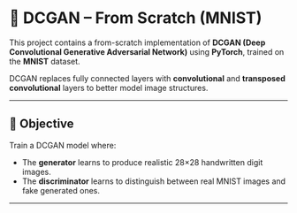 # 🎨 DCGAN – From Scratch (MNIST)

This project contains a from-scratch implementation of **DCGAN (Deep Convolutional Generative Adversarial Network)** using **PyTorch**, trained on the **MNIST** dataset.

DCGAN replaces fully connected layers with **convolutional** and **transposed convolutional** layers to better model image structures.

---

## 🎯 Objective

Train a DCGAN model where:
- The **generator** learns to produce realistic 28×28 handwritten digit images.
- The **discriminator** learns to distinguish between real MNIST images and fake generated ones.

---
